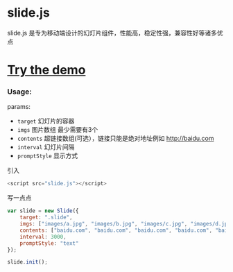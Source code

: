 # slide.js
slide.js 是专为移动端设计的幻灯片组件，性能高，稳定性强，兼容性好等诸多优点<br>
# <a href="http://hanyang.me/demo/slide" target="_blank">Try the demo</a>
### Usage:
params: <br>
* `target` 幻灯片的容器<br>
* `imgs` 图片数组   最少需要有3个<br>
* `contents` 超链接数组(可选），链接只能是绝对地址例如 http://baidu.com<br>
* `interval` 幻灯片间隔<br>
* `promptStyle` 显示方式<br>

引入<br>
```javascript
<script src="slide.js"></script>
```
写一点点<br>
```javascript
var slide = new Slide({
	target: ".slide",
	imgs: ["images/a.jpg", "images/b.jpg", "images/c.jpg", "images/d.jpg", "images/e.jpg"],
	contents: ["baidu.com", "baidu.com", "baidu.com", "baidu.com", "baidu.com"],
	interval: 3000,
	promptStyle: "text"
});

slide.init();
